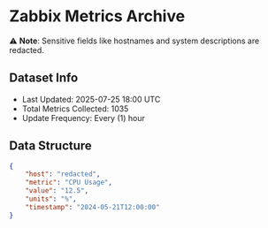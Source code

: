 # Zabbix Metrics Archive

⚠️ **Note**: Sensitive fields like hostnames and system descriptions are redacted.

## Dataset Info
- Last Updated: 2025-07-25 18:00 UTC
- Total Metrics Collected: 1035
- Update Frequency: Every (1) hour

## Data Structure
```json
{
    "host": "redacted",
    "metric": "CPU Usage",
    "value": "12.5",
    "units": "%",
    "timestamp": "2024-05-21T12:00:00"
}
```
